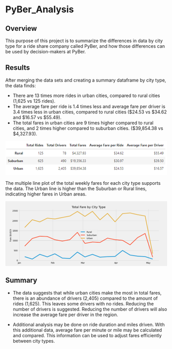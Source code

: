 # PyBer_Analysis

## Overview
This purpose of this project is to summarize the differences in data by city type for a ride share company called PyBer, and how those differences can be used by decision-makers at PyBer.

## Results
After merging the data sets and creating a summary dataframe by city type, the data finds:
- There are 13 times more rides in urban cities, compared to rural cities (1,625 vs 125 rides).
- The average fare per ride is 1.4 times less and average fare per driver is 3.4 times less in urban cities, compared to rural cities ($24.53 vs $34.62 and $16.57 vs $55.49).
- The total fares in urban cities are 9 times higher compared to rural cities, and 2 times higher compared to suburban cities. ($39,854.38 vs $4,327.93).

![table summary of rideshare data](analysis/table_summary.png "table summary of rideshare data")

The multiple line plot of the total weekly fares for each city type supports the data. The Urban line is higher than the Suburban or Rural lines, indicating higher fares in Urban areas.

![multiple-line plot](analysis/PyBer_fare_summary.png "multiple-line plot")

## Summary
- The data suggests that while urban cities make the most in total fares, there is an abundance of drivers (2,405) compared to the amount of rides (1,625). This leaves some drivers with no rides. Reducing the number of drivers is suggested. Reducing the number of drivers will also increase the average fare per driver in the region.

- Additional analysis may be done on ride duration and miles driven. With this additional data, average fare per minute or mile may be calculated and compared. This information can be used to adjust fares efficiently between city types.
